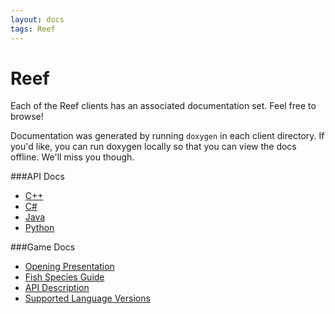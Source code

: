 ```yaml
---
layout: docs
tags: Reef
---
```


Reef
====

<p>
  Each of the Reef clients has an associated documentation set. Feel free to browse!
</p>

<p>
  Documentation was generated by running <code>doxygen</code> in each client directory. If you'd like, you can run doxygen locally so that you can view the docs offline. We'll miss you though.
</p>

###API Docs

* [C++](/reef/doxygen/cpp)
* [C#](/reef/doxygen/csharp)
* [Java](/reef/doxygen/java)
* [Python](/reef/doxygen/python)

###Game Docs

* [Opening Presentation](https://docs.google.com/presentation/d/1A4OTnhd_eoeyjGzDNorSwu0F03PmMvxPCdf1QhXAHQ4/edit?usp=sharing)
* [Fish Species Guide](https://docs.google.com/document/d/1GdcTvLN49P3LYh4qzgXPjmdRJ8LFl5hYXV8F43GlDM8/edit?usp=sharing)
* [API Description](https://docs.google.com/a/mst.edu/document/d/1owZorDOYE1DheiM4pBSxY6WTL4qfIu7EKU-iTR8BQbA/edit?usp=sharing)
* [Supported Language Versions](https://docs.google.com/document/d/1-i8K5Slv-4ikmn_MLzyOm8XBqg04lFLztbX4KAildWk/edit?usp=sharing)
